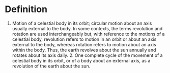 # Definition

1.  Motion of a celestial body in its orbit; circular motion about an
    axis usually external to the body. In some contexts, the terms
    revolution and rotation are used interchangeably but, with reference
    to the motions of a celestial body, revolution refers to motion in
    an orbit or about an axis external to the body, whereas rotation
    refers to motion about an axis within the body. Thus, the earth
    revolves about the sun annually and rotates about its axis daily. 2.
    One complete cycle of the movement of a celestial body in its orbit,
    or of a body about an external axis, as a revolution of the earth
    about the sun.
